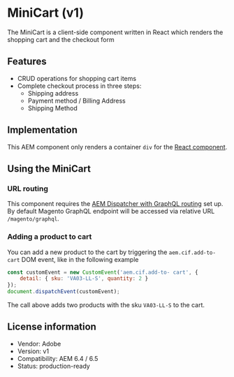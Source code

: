 # MiniCart (v1)

The MiniCart is a client-side component written in React which renders the shopping cart and the checkout form

## Features

-   CRUD operations for shopping cart items
-   Complete checkout process in three steps:
    -   Shipping address
    -   Payment method / Billing Address
    -   Shipping Method

## Implementation

This AEM component only renders a container `div` for the [React component](../../../../../../../../../../../../javascript/minicart).

## Using the MiniCart

### URL routing

This component requires the [AEM Dispatcher with GraphQL routing](../../../../../../../../../../../../../dispatcher) set up. By default Magento GraphQL endpoint will be accessed via relative URL `/magento/graphql`.

### Adding a product to cart

You can add a new product to the cart by triggering the `aem.cif.add-to-cart` DOM event, like in the following example

```javascript 1.6
const customEvent = new CustomEvent('aem.cif.add-to- cart', {
    detail: { sku: 'VA03-LL-S', quantity: 2 }
});
document.dispatchEvent(customEvent);
```

The call above adds two products with the sku `VA03-LL-S` to the cart.

## License information

-   Vendor: Adobe
-   Version: v1
-   Compatibility: AEM 6.4 / 6.5
-   Status: production-ready
